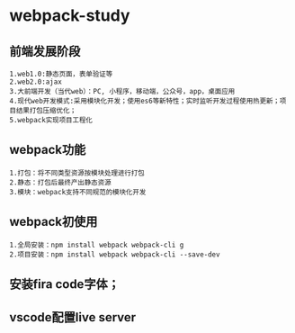 # webpack-study
## 前端发展阶段
    1.web1.0:静态页面，表单验证等
    2.web2.0:ajax
    3.大前端开发（当代web）：PC, 小程序，移动端，公众号，app，桌面应用
    4.现代web开发模式:采用模块化开发；使用es6等新特性；实时监听开发过程使用热更新；项目结果打包压缩优化；
    5.webpack实现项目工程化
## webpack功能
    1.打包：将不同类型资源按模块处理进行打包
    2.静态：打包后最终产出静态资源
    3.模块：webpack支持不同规范的模块化开发
## webpack初使用
    1.全局安装：npm install webpack webpack-cli g
    2.项目安装：npm install webpack webpack-cli --save-dev
## 安装fira code字体；
## vscode配置live server